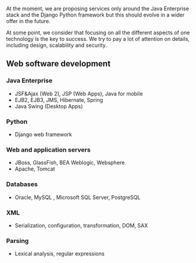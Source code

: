 At the moment, we are proposing services only around the Java Enterprise stack and the Django Python framework but this should evolve in a wider offer in the future.

At some point, we consider that focusing on all the different aspects of one technology is the key to success. We try to pay a lot of attention on details, including design, scalability and security.

## Web software development

### Java Enterprise

-   JSF&Ajax (Web 2), JSP (Web Apps), Java for mobile
-   EJB2, EJB3, JMS, Hibernate, Spring
-   Java Swing (Desktop Apps)

### Python

-   Django web framework

### Web and application servers

-   JBoss, GlassFish, BEA Weblogic, Websphere
-   Apache, Tomcat

### Databases

-   Oracle, MySQL , Microsoft SQL Server, PostgreSQL

### XML

-   Serialization, configuration, transformation, DOM, SAX

### Parsing

-   Lexical analysis, regular expressions
